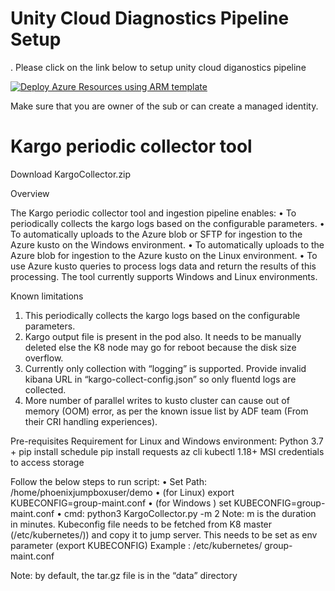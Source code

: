 # Unity Cloud Diagnostics Pipeline Setup
.
Please click on the link below to setup unity cloud diganostics pipeline

[![Deploy Azure Resources using ARM template](https://docs.microsoft.com/en-us/azure/media/template-deployments/deploy-to-azure.svg "Deploy Azure Resources using ARM template")](https://portal.azure.com/#create/Microsoft.Template/uri/https%3A%2F%2Fraw.githubusercontent.com%2Fvineetgarhewal%2FUnityCloudDiagnosticsSetup%2Fmain%2FARMDeploymentTemplate%2FARMTemplateDeployment.json)

Make sure that you are owner of the sub or can create a managed identity.

# Kargo periodic collector tool

Download KargoCollector.zip

Overview

The Kargo periodic collector tool and ingestion pipeline enables:
•	To periodically collects the kargo logs based on the configurable parameters.
•	To automatically uploads to the Azure blob or SFTP for ingestion to the Azure kusto on the Windows environment.
•	To automatically uploads to the Azure blob for ingestion to the Azure kusto on the Linux environment.
•	To use Azure kusto queries to process logs data and return the results of this processing.
The tool currently supports Windows and Linux environments.

Known limitations
1.	This periodically collects the kargo logs based on the configurable parameters.
2.	Kargo output file is present in the pod also. It needs to be manually deleted else the K8 node may go for reboot because the disk size overflow.
3.	Currently only collection with “logging” is supported. Provide invalid kibana URL in “kargo-collect-config.json” so only fluentd logs are collected.
4.	More number of parallel writes to kusto cluster can cause out of memory (OOM) error, as per the known issue list by ADF team (From their CRI handling experiences).

Pre-requisites
Requirement for Linux and Windows environment:
Python 3.7 +
pip install schedule
pip install requests
az cli
kubectl 1.18+
MSI credentials to access storage

Follow the below steps to run script:
•	Set Path: /home/phoenixjumpboxuser/demo
•	(for Linux) export KUBECONFIG=group-maint.conf
•	(for Windows ) set  KUBECONFIG=group-maint.conf 
•	cmd: python3 KargoCollector.py -m 2
Note: m is the duration in minutes.
Kubeconfig file needs to be fetched from K8 master (/etc/kubernetes/<kubeconfig>)) and copy it to jump server. This needs to be set as env parameter (export KUBECONFIG)
Example : /etc/kubernetes/ group-maint.conf
 
Note: by default, the tar.gz file is in the “data” directory 

  
